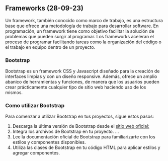 ## Frameworks (28-09-23)
Un framework, también conocido como marco de trabajo, es una estructura base que ofrece una metodología de trabajo para desarrollar software. En programación, un framework tiene como objetivo facilitar la solución de problemas que pueden surgir al programar. Los frameworks aceleran el proceso de programar facilitando tareas como la organización del código o el trabajo en equipo dentro de un proyecto.

### Bootstrap
Bootstrap es un framework CSS y Javascript diseñado para la creación de interfaces limpias y con un diseño responsive. Además, ofrece un amplio abanico de herramientas y funciones, de manera que los usuarios pueden crear prácticamente cualquier tipo de sitio web haciendo uso de los mismos.

### Como utilizar Bootstrap
Para comenzar a utilizar Bootstrap en tus proyectos, sigue estos pasos:

1. Descarga la última versión de Bootstrap desde el [sitio web oficial:](https://getbootstrap.com "Ver enlace")
1. Integra los archivos de Bootstrap en tu proyecto. ...
1. Lee la documentación oficial de Bootstrap para familiarizarte con los estilos y componentes disponibles.
1. Utiliza las clases de Bootstrap en tu código HTML para aplicar estilos y agregar componentes.